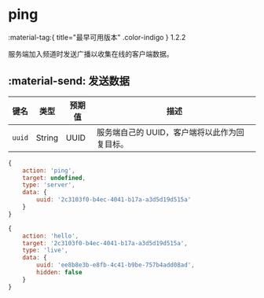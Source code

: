 # ping
:material-tag:{ title="最早可用版本" .color-indigo } <span class="text-version">1.2.2</span>

服务端加入频道时发送广播以收集在线的客户端数据。

## :material-send: 发送数据
| 键名 | 类型 | 预期值 | 描述 |
| - | - | - | - |
| `uuid` | String | UUID | 服务端自己的 UUID，客户端将以此作为回复目标。 |

``` javascript title="示例"
{
    action: 'ping',
    target: undefined,
    type: 'server',
    data: {
        uuid: '2c3103f0-b4ec-4041-b17a-a3d5d19d515a'
    }
}
```

``` javascript title="客户端回复示例"
{
    action: 'hello',
    target: '2c3103f0-b4ec-4041-b17a-a3d5d19d515a',
    type: 'live',
    data: {
        uuid: 'ee8b8e3b-e8fb-4c41-b9be-757b4add08ad',
        hidden: false
    }
}
```